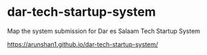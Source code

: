 # dar-tech-startup-system
Map the system submission for Dar es Salaam Tech Startup System

https://arunshan1.github.io/dar-tech-startup-system/
